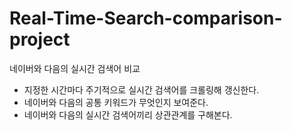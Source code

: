 # Real-Time-Search-comparison-project
네이버와 다음의 실시간 검색어 비교
- 지정한 시간마다 주기적으로 실시간 검색어를 크롤링해 갱신한다.
- 네이버와 다음의 공통 키워드가 무엇인지 보여준다.
- 네이버와 다음의 실시간 검색어끼리 상관관계를 구해본다. 
